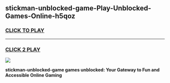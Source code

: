 
## stickman-unblocked-game-Play-Unblocked-Games-Online-h5qoz
<h3>
<a href="https://premium76.site?title=stickman-unblocked-game&ref=25A">CLICK TO PLAY</a></h3>
<hr>

<h3>
<a href="https://premium76.site?title=stickman-unblocked-game&ref=25A">CLICK 2 PLAY</a>
  
</h3>

<a href="https://premium76.site?title=stickman-unblocked-game&ref=25A"><img src="https://clearcache.store/games.png"></a>


**stickman-unblocked-game games unblocked: Your Gateway to Fun and Accessible Online Gaming**
